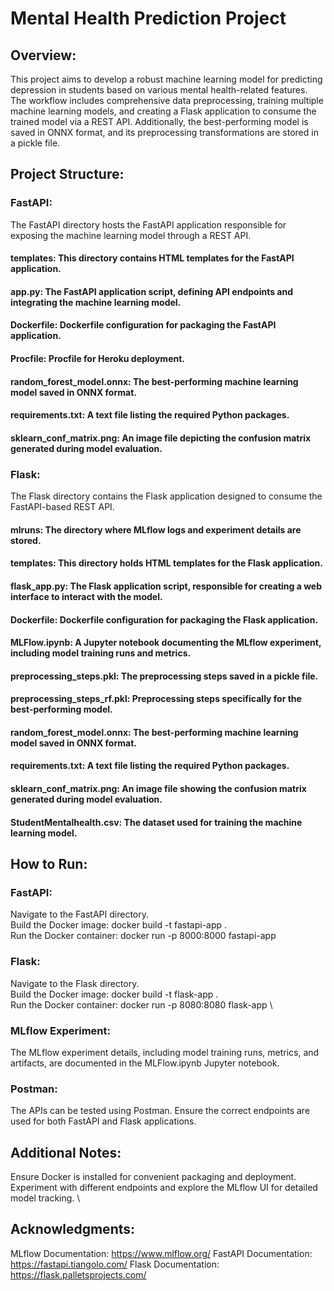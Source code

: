 # Mental Health Prediction Project
## Overview:
This project aims to develop a robust machine learning model for predicting depression in students based on various mental health-related features. The workflow includes comprehensive data preprocessing, training multiple machine learning models, and creating a Flask application to consume the trained model via a REST API. Additionally, the best-performing model is saved in ONNX format, and its preprocessing transformations are stored in a pickle file.

## Project Structure:
### FastAPI:
The FastAPI directory hosts the FastAPI application responsible for exposing the machine learning model through a REST API.

#### templates: This directory contains HTML templates for the FastAPI application.
#### app.py: The FastAPI application script, defining API endpoints and integrating the machine learning model.
#### Dockerfile: Dockerfile configuration for packaging the FastAPI application.
#### Procfile: Procfile for Heroku deployment.
#### random_forest_model.onnx: The best-performing machine learning model saved in ONNX format.
#### requirements.txt: A text file listing the required Python packages.
#### sklearn_conf_matrix.png: An image file depicting the confusion matrix generated during model evaluation.
### Flask:
The Flask directory contains the Flask application designed to consume the FastAPI-based REST API.

#### mlruns: The directory where MLflow logs and experiment details are stored.
#### templates: This directory holds HTML templates for the Flask application.
#### flask_app.py: The Flask application script, responsible for creating a web interface to interact with the model.
#### Dockerfile: Dockerfile configuration for packaging the Flask application.
#### MLFlow.ipynb: A Jupyter notebook documenting the MLflow experiment, including model training runs and metrics.
#### preprocessing_steps.pkl: The preprocessing steps saved in a pickle file.
#### preprocessing_steps_rf.pkl: Preprocessing steps specifically for the best-performing model.
#### random_forest_model.onnx: The best-performing machine learning model saved in ONNX format.
#### requirements.txt: A text file listing the required Python packages.
#### sklearn_conf_matrix.png: An image file showing the confusion matrix generated during model evaluation.
#### StudentMentalhealth.csv: The dataset used for training the machine learning model.


## How to Run:

### FastAPI:
Navigate to the FastAPI directory. \
Build the Docker image: docker build -t fastapi-app . \
Run the Docker container: docker run -p 8000:8000 fastapi-app

### Flask:
Navigate to the Flask directory. \
Build the Docker image: docker build -t flask-app . \
Run the Docker container: docker run -p 8080:8080 flask-app \

### MLflow Experiment:
The MLflow experiment details, including model training runs, metrics, and artifacts, are documented in the MLFlow.ipynb Jupyter notebook.

### Postman:
The APIs can be tested using Postman. Ensure the correct endpoints are used for both FastAPI and Flask applications.

## Additional Notes:
Ensure Docker is installed for convenient packaging and deployment. \
Experiment with different endpoints and explore the MLflow UI for detailed model tracking. \

## Acknowledgments:
MLflow Documentation: https://www.mlflow.org/
FastAPI Documentation: https://fastapi.tiangolo.com/
Flask Documentation: https://flask.palletsprojects.com/
